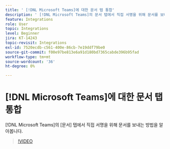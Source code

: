 ```yaml
---
title: ' [!DNL Microsoft Teams]에 대한 문서 탭 통합'
description: ' [!DNL Microsoft Teams]의 문서 탭에서 직접 서명을 위해 문서를 보내는 방법을 알아봅니다.'
feature: Integrations
role: User
topic: Integrations
level: Beginner
jira: KT-14243
topic-revisit: Integrations
exl-id: 7520ecdb-c561-400e-86cb-7e19ddf79be0
source-git-commit: f00e97be813e6a91d180bd7365cabde396b95fad
workflow-type: tm+mt
source-wordcount: '36'
ht-degree: 0%

---
```


# [!DNL Microsoft Teams]에 대한 문서 탭 통합

[!DNL Microsoft Teams]의 [문서] 탭에서 직접 서명을 위해 문서를 보내는 방법을 알아봅니다.

>[!VIDEO](https://video.tv.adobe.com/v/3425477?quality=12&learn=on&hidetitle=true)
